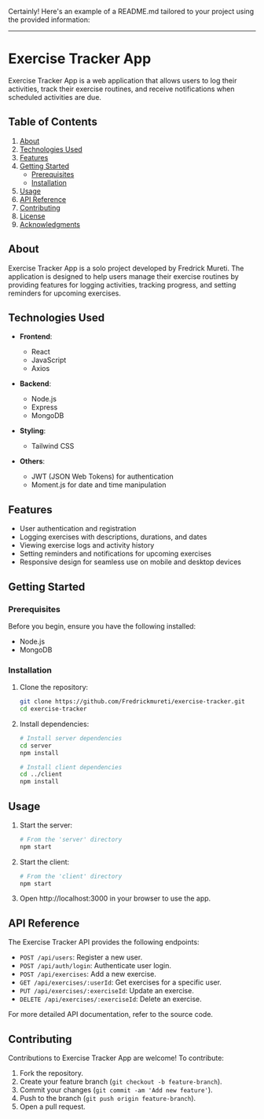 Certainly! Here's an example of a README.md tailored to your project using the provided information:

---

# Exercise Tracker App

Exercise Tracker App is a web application that allows users to log their activities, track their exercise routines, and receive notifications when scheduled activities are due.

## Table of Contents

1. [About](#about)
2. [Technologies Used](#technologies-used)
3. [Features](#features)
4. [Getting Started](#getting-started)
   - [Prerequisites](#prerequisites)
   - [Installation](#installation)
5. [Usage](#usage)
6. [API Reference](#api-reference)
7. [Contributing](#contributing)
8. [License](#license)
9. [Acknowledgments](#acknowledgments)

## About

Exercise Tracker App is a solo project developed by Fredrick Mureti. The application is designed to help users manage their exercise routines by providing features for logging activities, tracking progress, and setting reminders for upcoming exercises.

## Technologies Used

- **Frontend**:

  - React
  - JavaScript
  - Axios

- **Backend**:

  - Node.js
  - Express
  - MongoDB

- **Styling**:

  - Tailwind CSS

- **Others**:
  - JWT (JSON Web Tokens) for authentication
  - Moment.js for date and time manipulation

## Features

- User authentication and registration
- Logging exercises with descriptions, durations, and dates
- Viewing exercise logs and activity history
- Setting reminders and notifications for upcoming exercises
- Responsive design for seamless use on mobile and desktop devices

## Getting Started

### Prerequisites

Before you begin, ensure you have the following installed:

- Node.js
- MongoDB

### Installation

1. Clone the repository:

   ```bash
   git clone https://github.com/Fredrickmureti/exercise-tracker.git
   cd exercise-tracker
   ```

2. Install dependencies:

   ```bash
   # Install server dependencies
   cd server
   npm install

   # Install client dependencies
   cd ../client
   npm install
   ```

## Usage

1. Start the server:

   ```bash
   # From the 'server' directory
   npm start
   ```

2. Start the client:

   ```bash
   # From the 'client' directory
   npm start
   ```

3. Open http://localhost:3000 in your browser to use the app.

## API Reference

The Exercise Tracker API provides the following endpoints:

- `POST /api/users`: Register a new user.
- `POST /api/auth/login`: Authenticate user login.
- `POST /api/exercises`: Add a new exercise.
- `GET /api/exercises/:userId`: Get exercises for a specific user.
- `PUT /api/exercises/:exerciseId`: Update an exercise.
- `DELETE /api/exercises/:exerciseId`: Delete an exercise.

For more detailed API documentation, refer to the source code.

## Contributing

Contributions to Exercise Tracker App are welcome! To contribute:

1. Fork the repository.
2. Create your feature branch (`git checkout -b feature-branch`).
3. Commit your changes (`git commit -am 'Add new feature'`).
4. Push to the branch (`git push origin feature-branch`).
5. Open a pull request.

